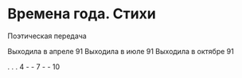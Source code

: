 # Времена года. Стихи

Поэтическая передача

Выходила в апреле 91
Выходила в июле 91
Выходила в октябре 91

.   .   .   4   -   -
7   -   -   10
